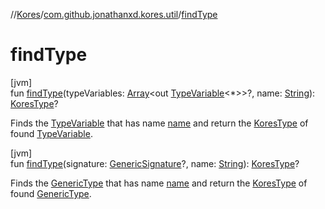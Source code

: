 //[Kores](../../index.md)/[com.github.jonathanxd.kores.util](index.md)/[findType](find-type.md)

# findType

[jvm]\
fun [findType](find-type.md)(typeVariables: [Array](https://kotlinlang.org/api/latest/jvm/stdlib/kotlin/-array/index.html)<out [TypeVariable](https://docs.oracle.com/javase/8/docs/api/java/lang/reflect/TypeVariable.html)<*>>?, name: [String](https://kotlinlang.org/api/latest/jvm/stdlib/kotlin/-string/index.html)): [KoresType](../com.github.jonathanxd.kores.type/-kores-type/index.md)?

Finds the [TypeVariable](https://docs.oracle.com/javase/8/docs/api/java/lang/reflect/TypeVariable.html) that has name [name](find-type.md) and return the [KoresType](../com.github.jonathanxd.kores.type/-kores-type/index.md) of found [TypeVariable](https://docs.oracle.com/javase/8/docs/api/java/lang/reflect/TypeVariable.html).

[jvm]\
fun [findType](find-type.md)(signature: [GenericSignature](../com.github.jonathanxd.kores.generic/-generic-signature/index.md)?, name: [String](https://kotlinlang.org/api/latest/jvm/stdlib/kotlin/-string/index.html)): [KoresType](../com.github.jonathanxd.kores.type/-kores-type/index.md)?

Finds the [GenericType](../com.github.jonathanxd.kores.type/-generic-type/index.md) that has name [name](find-type.md) and return the [KoresType](../com.github.jonathanxd.kores.type/-kores-type/index.md) of found [GenericType](../com.github.jonathanxd.kores.type/-generic-type/index.md).
